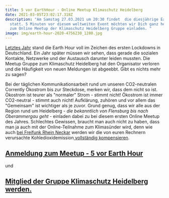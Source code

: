 ```yaml
---
title: 5 vor EarthHour - Online Meetup Klimaschutz Heidelberg
date: 2021-03-05T23:02:17.318Z
description: "Am Samstag 27.03.2021 um 20:30 findet  die diesjährige Earth Hour
  statt. 5 Minuten vor diesem weltweiten Event möchten wir Dich ganz herzlich
  zum Online Meetup der Klimaschutz Heidelberg Gruppe einladen. "
image: img/earth-hour-2020-4756230_1280.jpg
---
```

[Letztes Jahr](https://corrently.de/post/earthhour-flashmob-f%C3%BCr-zu-hause-samstag-28-03-20-30-uhr/) stand die Earth Hour voll im Zeichen des ersten Lockdowns in Deutschland. Ein Jahr später müssen wir sehen, dass gerade die sozialen Kontakte, Netzwerke und der Austausch darunter leiden mussten. Die Meetup Gruppe zum Klimaschutz Heidelberg hat den Organisator verloren und die Häufigkeit von neuen Meldungen ist abgeebbt. Gibt es nichts mehr zu sagen?

Bei der täglichen Kommunikationsarbeit rund um unseren CO2-neutralen Corrently Ökostrom bis zur Steckdose, merken wir, dass dem nicht so ist. Ökostrom ist teurer als "normaler" Strom - stimmt nicht! Ökostrom ist immer CO2-neutral - stimmt auch nicht! Aufklärung, zuhören und vor allem das "Gemeinsam" ist wichtiger als je zuvor. Grund genug, dass wir alle aus der Region rund um Heidelberg - *die bekanntlich von Flensburg bis nach Oberammergau geht* - einladen dabei zu bei diesem ersten Online Meetup des Jahres. Schlechtes Gewissen, braucht man auch nicht zu haben, dass man ja auch mit der Online-Teilnahme zum Klimasünder wird, denn wie auch [bei Freifunk Rhein Neckar](https://corrently.de/co2-ffrn.html)  werden wir die von euren Rechnern verursachte Kohledioxidemission[ vollständig kompensieren](https://corrently.de/service/klimawald.html). 

## [Anmeldung zum Meetup - 5 vor Earth Hour ](https://www.meetup.com/de-DE/klimaschutz-heidelberg/events/276765315/)

und

## [Mitglied der Gruppe Klimaschutz Heidelberg werden.](https://www.meetup.com/de-DE/klimaschutz-heidelberg)

[](https://www.meetup.com/de-DE/klimaschutz-heidelberg)